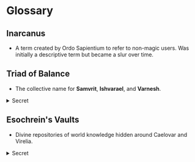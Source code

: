 ﻿# Glossary

## Inarcanus
- A term created by Ordo Sapientium to refer to non-magic users. Was initially a descriptive term but became a slur over time.

## Triad of Balance
- The collective name for **Samvrit**, **Ishvarael**, and **Varnesh**.

<details><summary>Secret</summary>
- Known as the imperishable gods, they are custodians of the Wheel of Return and guardians of cosmic order.
- Unlike the other deities, their strength does not wax or wane with the rise and fall of mortal worship. Their power is woven into the wheel itself.
</details>


## Esochrein's Vaults

- Divine repositories of world knowledge hidden around Caelovar and Virelia. 

<details><summary>Secret</summary>
Created after the first Reset to imprison dangerous designs, including the warforged schemata. Stolen centuries later by agents of the Hollow Coin Syndicate under Daraksha’s unseen manipulation.
</details>
